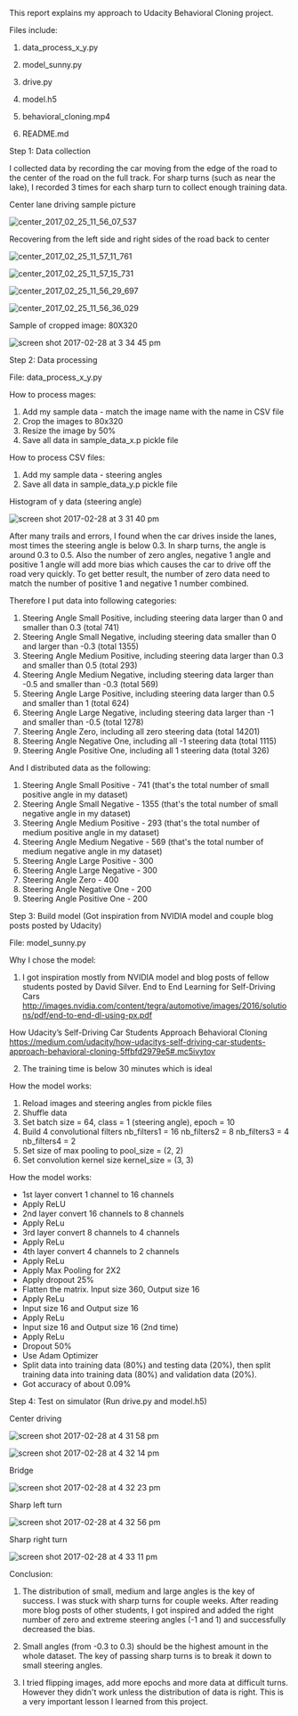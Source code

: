 This report explains my approach to Udacity Behavioral Cloning project.

Files include:

1. data_process_x_y.py

2. model_sunny.py

3. drive.py

4. model.h5

5. behavioral_cloning.mp4

6. README.md

Step 1: Data collection

I collected data by recording the car moving from the edge of the road to the center of the road on the full track. For sharp turns (such as near the lake), I recorded 3 times for each sharp turn to collect enough training data.

Center lane driving sample picture

![center_2017_02_25_11_56_07_537](https://cloud.githubusercontent.com/assets/11469505/23437375/bc0e3b9c-fdc2-11e6-8b00-2ede248a5971.jpg)

Recovering from the left side and right sides of the road back to center

![center_2017_02_25_11_57_11_761](https://cloud.githubusercontent.com/assets/11469505/23437440/04cd6a92-fdc3-11e6-8524-8fcbefdebad5.jpg)

![center_2017_02_25_11_57_15_731](https://cloud.githubusercontent.com/assets/11469505/23437444/09431608-fdc3-11e6-84de-b6faf2e03db7.jpg)

![center_2017_02_25_11_56_29_697](https://cloud.githubusercontent.com/assets/11469505/23437452/0ea59580-fdc3-11e6-9350-19f3d06a8671.jpg)

![center_2017_02_25_11_56_36_029](https://cloud.githubusercontent.com/assets/11469505/23437454/113c61b6-fdc3-11e6-815f-c05b49b91ecd.jpg)

Sample of cropped image: 80X320

![screen shot 2017-02-28 at 3 34 45 pm](https://cloud.githubusercontent.com/assets/11469505/23439454/7f9fb088-fdcb-11e6-81fc-dbd897f972b0.png)

Step 2: Data processing

File: data_process_x_y.py

How to process mages:

1. Add my sample data - match the image name with the name in CSV file
2. Crop the images to 80x320
3. Resize the image by 50%
4. Save all data in sample_data_x.p pickle file

How to process CSV files:

1. Add my sample data - steering angles
2. Save all data in sample_data_y.p pickle file

Histogram of y data (steering angle)

![screen shot 2017-02-28 at 3 31 40 pm](https://cloud.githubusercontent.com/assets/11469505/23439576/24da3f5a-fdcc-11e6-91dc-c3b8664997b5.png)

After many trails and errors, I found when the car drives inside the lanes, most times the steering angle is below 0.3. In sharp turns, the angle is around 0.3 to 0.5. Also the number of zero angles, negative 1 angle and positive 1 angle will add more bias which causes the car to drive off the road very quickly. To get better result, the number of zero data need to match the number of positive 1 and negative 1 number combined.

Therefore I put data into following categories:

1. Steering Angle Small Positive, including steering data larger than 0 and smaller than 0.3 (total 741)
2. Steering Angle Small Negative, including steering data smaller than 0 and larger than -0.3 (total 1355)
3. Steering Angle Medium Positive, including steering data larger than 0.3 and smaller than 0.5 (total 293)
4. Steering Angle Medium Negative, including steering data larger than -0.5 and smaller than -0.3 (total 569)
5. Steering Angle Large Positive, including steering data larger than 0.5 and smaller than 1 (total 624)
6. Steering Angle Large Negative, including steering data larger than -1 and smaller than -0.5 (total 1278)
7. Steering Angle Zero, including all zero steering data (total 14201)
8. Steering Angle Negative One, including all -1 steering data (total 1115)
9. Steering Angle Positive One, including all 1 steering data (total 326)

And I distributed data as the following:

1. Steering Angle Small Positive - 741 (that's the total number of small positive angle in my dataset)
2. Steering Angle Small Negative - 1355 (that's the total number of small negative angle in my dataset)
3. Steering Angle Medium Positive - 293 (that's the total number of medium positive angle in my dataset)
4. Steering Angle Medium Negative - 569 (that's the total number of medium negative angle in my dataset)
5. Steering Angle Large Positive - 300
6. Steering Angle Large Negative - 300
7. Steering Angle Zero - 400
8. Steering Angle Negative One - 200
9. Steering Angle Positive One - 200

Step 3: Build model (Got inspiration from NVIDIA model and couple blog posts posted by Udacity)

File: model_sunny.py

Why I chose the model:

1. I got inspiration mostly from NVIDIA model and blog posts of fellow students posted by David Silver.
End to End Learning for Self-Driving Cars
http://images.nvidia.com/content/tegra/automotive/images/2016/solutions/pdf/end-to-end-dl-using-px.pdf

How Udacity’s Self-Driving Car Students Approach Behavioral Cloning
https://medium.com/udacity/how-udacitys-self-driving-car-students-approach-behavioral-cloning-5ffbfd2979e5#.mc5ivytov

2. The training time is below 30 minutes which is ideal

How the model works:

1. Reload images and steering angles from pickle files
2. Shuffle data
3. Set batch size = 64, class = 1 (steering angle), epoch = 10
4. Build 4 convolutional filters
nb_filters1 = 16
nb_filters2 = 8
nb_filters3 = 4
nb_filters4 = 2
5. Set size of max pooling to pool_size = (2, 2)
6. Set convolution kernel size kernel_size = (3, 3)

How the model works:

- 1st layer convert 1 channel to 16 channels
- Apply ReLU
- 2nd layer convert 16 channels to 8 channels
- Apply ReLu
- 3rd layer convert 8 channels to 4 channels
- Apply ReLu
- 4th layer convert 4 channels to 2 channels
- Apply ReLu
- Apply Max Pooling for 2X2
- Apply dropout 25%
- Flatten the matrix. Input size 360, Output size 16
- Apply ReLu
- Input size 16 and Output size 16
- Apply ReLu
- Input size 16 and Output size 16 (2nd time)
- Apply ReLu
- Dropout 50%
- Use Adam Optimizer
- Split data into training data (80%) and testing data (20%), then split training data into training data (80%) and validation data (20%).
- Got accuracy of about 0.09%

Step 4: Test on simulator (Run drive.py and model.h5)

Center driving

![screen shot 2017-02-28 at 4 31 58 pm](https://cloud.githubusercontent.com/assets/11469505/23440915/f80abd08-fdd3-11e6-884f-f63bc62ad5fb.png)

![screen shot 2017-02-28 at 4 32 14 pm](https://cloud.githubusercontent.com/assets/11469505/23440921/fa0e5862-fdd3-11e6-839d-7e3aed4cb358.png)

Bridge

![screen shot 2017-02-28 at 4 32 23 pm](https://cloud.githubusercontent.com/assets/11469505/23440924/010724aa-fdd4-11e6-9ed8-a48db91be50f.png)

Sharp left turn

![screen shot 2017-02-28 at 4 32 56 pm](https://cloud.githubusercontent.com/assets/11469505/23440931/085bada2-fdd4-11e6-8383-f03be1074a5f.png)

Sharp right turn

![screen shot 2017-02-28 at 4 33 11 pm](https://cloud.githubusercontent.com/assets/11469505/23440938/0e6d3df0-fdd4-11e6-849c-f3f61da94c5d.png)

Conclusion:

1. The distribution of small, medium and large angles is the key of success. I was stuck with sharp turns for couple weeks. After reading more blog posts of other students, I got inspired and added the right number of zero and extreme steering angles (-1 and 1) and successfully decreased the bias.

2. Small angles (from -0.3 to 0.3) should be the highest amount in the whole dataset. The key of passing sharp turns is to break it down to small steering angles.

3. I tried flipping images, add more epochs and more data at difficult turns. However they didn't work unless the distribution of data is right. This is a very important lesson I learned from this project.
